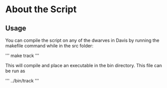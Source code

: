 # About the Script

## Usage

You can compile the script on any of the dwarves in Davis by running the makefile command while in the src folder:

'''
make track
'''

This will compile and place an executable in the bin directory. This file can be run as

'''
../bin/track
'''
